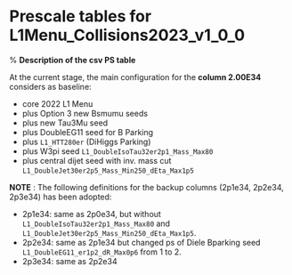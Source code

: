 # Prescale tables for L1Menu_Collisions2023_v1_0_0
%
**Description of the csv PS table** 

At the current stage, the main configuration for the **column 2.00E34** considers as baseline:
* core 2022 L1 Menu
* plus Option 3 new Bsmumu seeds
* plus new Tau3Mu seed
* plus DoubleEG11 seed for B Parking
* plus `L1_HTT280er` (DiHiggs Parking)
* plus W3pi seed `L1_DoubleIsoTau32er2p1_Mass_Max80`
* plus central dijet seed with inv. mass cut `L1_DoubleJet30er2p5_Mass_Min250_dEta_Max1p5`


**NOTE** : The following definitions for the backup columns (2p1e34, 2p2e34, 2p3e34) has been adopted:
* 2p1e34: same as 2p0e34, but without `L1_DoubleIsoTau32er2p1_Mass_Max80` and `L1_DoubleJet30er2p5_Mass_Min250_dEta_Max1p5`.
* 2p2e34: same as 2p1e34 but changed ps of Diele Bparking seed `L1_DoubleEG11_er1p2_dR_Max0p6` from 1 to 2.
* 2p3e34: same as 2p2e34
